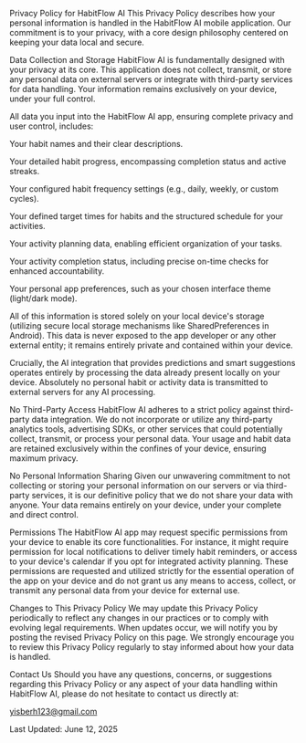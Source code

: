 Privacy Policy for HabitFlow AI
This Privacy Policy describes how your personal information is handled in the HabitFlow AI mobile application. Our commitment is to your privacy, with a core design philosophy centered on keeping your data local and secure.

Data Collection and Storage
HabitFlow AI is fundamentally designed with your privacy at its core. This application does not collect, transmit, or store any personal data on external servers or integrate with third-party services for data handling. Your information remains exclusively on your device, under your full control.

All data you input into the HabitFlow AI app, ensuring complete privacy and user control, includes:

Your habit names and their clear descriptions.

Your detailed habit progress, encompassing completion status and active streaks.

Your configured habit frequency settings (e.g., daily, weekly, or custom cycles).

Your defined target times for habits and the structured schedule for your activities.

Your activity planning data, enabling efficient organization of your tasks.

Your activity completion status, including precise on-time checks for enhanced accountability.

Your personal app preferences, such as your chosen interface theme (light/dark mode).

All of this information is stored solely on your local device's storage (utilizing secure local storage mechanisms like SharedPreferences in Android). This data is never exposed to the app developer or any other external entity; it remains entirely private and contained within your device.

Crucially, the AI integration that provides predictions and smart suggestions operates entirely by processing the data already present locally on your device. Absolutely no personal habit or activity data is transmitted to external servers for any AI processing.

No Third-Party Access
HabitFlow AI adheres to a strict policy against third-party data integration. We do not incorporate or utilize any third-party analytics tools, advertising SDKs, or other services that could potentially collect, transmit, or process your personal data. Your usage and habit data are retained exclusively within the confines of your device, ensuring maximum privacy.

No Personal Information Sharing
Given our unwavering commitment to not collecting or storing your personal information on our servers or via third-party services, it is our definitive policy that we do not share your data with anyone. Your data remains entirely on your device, under your complete and direct control.

Permissions
The HabitFlow AI app may request specific permissions from your device to enable its core functionalities. For instance, it might require permission for local notifications to deliver timely habit reminders, or access to your device's calendar if you opt for integrated activity planning. These permissions are requested and utilized strictly for the essential operation of the app on your device and do not grant us any means to access, collect, or transmit any personal data from your device for external use.

Changes to This Privacy Policy
We may update this Privacy Policy periodically to reflect any changes in our practices or to comply with evolving legal requirements. When updates occur, we will notify you by posting the revised Privacy Policy on this page. We strongly encourage you to review this Privacy Policy regularly to stay informed about how your data is handled.

Contact Us
Should you have any questions, concerns, or suggestions regarding this Privacy Policy or any aspect of your data handling within HabitFlow AI, please do not hesitate to contact us directly at:

yisberh123@gmail.com

Last Updated: June 12, 2025

